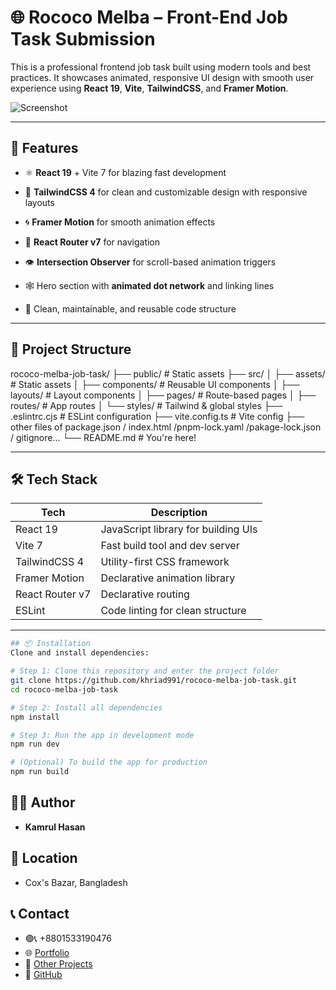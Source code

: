 # 🌐 Rococo Melba – Front-End Job Task Submission

This is a professional frontend job task built using modern tools and best practices. It showcases animated, responsive UI design with smooth user experience using **React 19**, **Vite**, **TailwindCSS**, and **Framer Motion**.

![Screenshot](https://github.com/khriad991/rococo-melba-job-task/assets/preview-image.png) <!-- Replace with real image if available -->

---

[//]: # (## 🚀 Live Demo)

[//]: # ()
[//]: # (Coming soon! You can deploy this app with:)

[//]: # ()
[//]: # (- [Vercel]&#40;https://vercel.com/&#41;)

[//]: # (- [Netlify]&#40;https://netlify.com/&#41;)

[//]: # (- `npm run build` → upload `/dist` folder)

[//]: # ()
[//]: # (---)

## 🧠 Features

- ⚛️ **React 19** + Vite 7 for blazing fast development
- 🎨 **TailwindCSS 4** for clean and customizable design with responsive layouts
- 🌀 **Framer Motion** for smooth animation effects
- 🧭 **React Router v7** for navigation
- 👁 **Intersection Observer** for scroll-based animation triggers
- 🕸️ Hero section with **animated dot network** and linking lines
- 🧼 Clean, maintainable, and reusable code structure

  [//]: # (- 🧠 **Redux Toolkit** for state management)
---

## 📁 Project Structure
rococo-melba-job-task/
├── public/ # Static assets
├── src/
│ ├── assets/ # Static assets
│ ├── components/ # Reusable UI components
│ ├── layouts/ # Layout components
│ ├── pages/ # Route-based pages
│ ├── routes/ # App routes
│ └── styles/ # Tailwind & global styles
├── .eslintrc.cjs # ESLint configuration
├── vite.config.ts # Vite config
├── other files of package.json / index.html /pnpm-lock.yaml /pakage-lock.json / gitignore...
└── README.md # You're here!



---

## 🛠 Tech Stack

| Tech              | Description                            |
|-------------------|----------------------------------------|
| React 19          | JavaScript library for building UIs    |
| Vite 7            | Fast build tool and dev server         |
| TailwindCSS 4     | Utility-first CSS framework            |
| Framer Motion     | Declarative animation library          |
| React Router v7   | Declarative routing                    |
| ESLint            | Code linting for clean structure       |

[//]: # (| Redux Toolkit     | Global state management                |)
---

```bash 
## 📦 Installation
Clone and install dependencies:

# Step 1: Clone this repository and enter the project folder
git clone https://github.com/khriad991/rococo-melba-job-task.git
cd rococo-melba-job-task

# Step 2: Install all dependencies
npm install

# Step 3: Run the app in development mode
npm run dev

# (Optional) To build the app for production
npm run build
```

## 🧑‍💻 Author
- **Kamrul Hasan**

## 📍 Location
- Cox's Bazar, Bangladesh

## 📞 Contact
- 🟢📞 +8801533190476
- 🌐 [Portfolio](https://khdev.vercel.app)
- 📂 [Other Projects](https://khdev.vercel.app/portfolio)
- 💼 [GitHub](https://github.com/khriad991)

[//]: # (- 🚀 [Live Demo]&#40;https://rococo-melba-7a7746.netlify.app/home&#41;)


